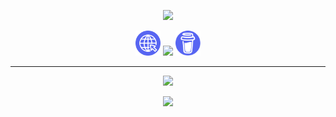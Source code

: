 <p align="center" dir="auto">
  <img src="https://capsule-render.vercel.app/api?type=waving&height=200&color=gradient&customColorList=30&text=Jefe%20the%20Pug&fontColor=ffffff&fontSize=90&rotate=2&fontAlignY=35"/>
</p>

<p align="center" dir="auto">
  <a href="https://jefethepug.github.io/portfolioSite/" target="_blank" style="text-decoration: none;">
    <img src="website.svg" height="40"/>
  </a>
  <a href="https://discord.com/users/609283782897303554" target="_blank" style="text-decoration: none;">
    <img src="https://www.svgrepo.com/show/331368/discord-v2.svg" height="40"/>
  </a>
  <a href="https://buymeacoffee.com/jefethepug" target="_blank" style="text-decoration: none;">
    <img src="coffee.svg" height="40"/>
  </a>
</p>
<hr/>
<p align="center" dir="auto">
  <img h-space="0" v-space="0" height="80" src="https://media.giphy.com/media/mWVu0FoJuq6cg/giphy.gif?cid=ecf05e47nujsv60lda1mml92gnfcxqwrlqbelpv614oafemf&ep=v1_gifs_search&rid=giphy.gif&ct=g"/>
</p>

<p align="center" dir="auto">
  <img src="https://capsule-render.vercel.app/api?type=waving&height=85&color=0:A5FECB,50:20BDFF,100:5433FF&reversal=false&section=footer"/>
</p>

